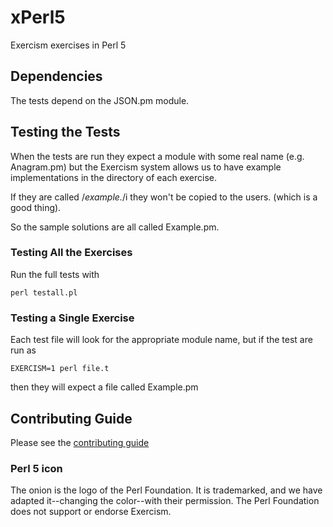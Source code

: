 # xPerl5

Exercism exercises in Perl 5

## Dependencies

The tests depend on the JSON.pm module.

## Testing the Tests

When the tests are run they expect a module with some real name (e.g. Anagram.pm)
but the Exercism system allows us to have example implementations in the directory
of each exercise.

If they are called /*example.*/i they won't be copied to the users. (which is a good thing).

So the sample solutions are all called Example.pm.

### Testing All the Exercises

Run the full tests with

    perl testall.pl

### Testing a Single Exercise

Each test file will look for the appropriate module name, but if the test are run as

    EXERCISM=1 perl file.t

then they will expect a file called Example.pm

## Contributing Guide

Please see the [contributing guide](https://github.com/exercism/x-common/blob/master/CONTRIBUTING.md)

### Perl 5 icon

The onion is the logo of the Perl Foundation.
It is trademarked, and we have adapted it--changing the color--with their permission.
The Perl Foundation does not support or endorse Exercism.
